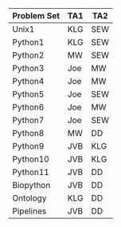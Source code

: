 | Problem Set  | TA1  | TA2  |
|---|---|---|
| Unix1  | KLG  | SEW  |
| Python1  | KLG  | SEW  |
| Python2  | MW  | SEW  | 
| Python3  | Joe  | MW  | 
| Python4  | Joe  | MW  | 
| Python5  | Joe  | SEW  | 
| Python6  | Joe  | MW  | 
|  Python7 | Joe  | SEW  | 
| Python8  | MW  | DD  | 
| Python9  |  JVB |  KLG | 
| Python10  | JVB  |  KLG | 
| Python11  | JVB  | DD  | 
| Biopython  | JVB  | DD  | 
| Ontology  | KLG  | DD  | 
| Pipelines  |  JVB | DD  | 

